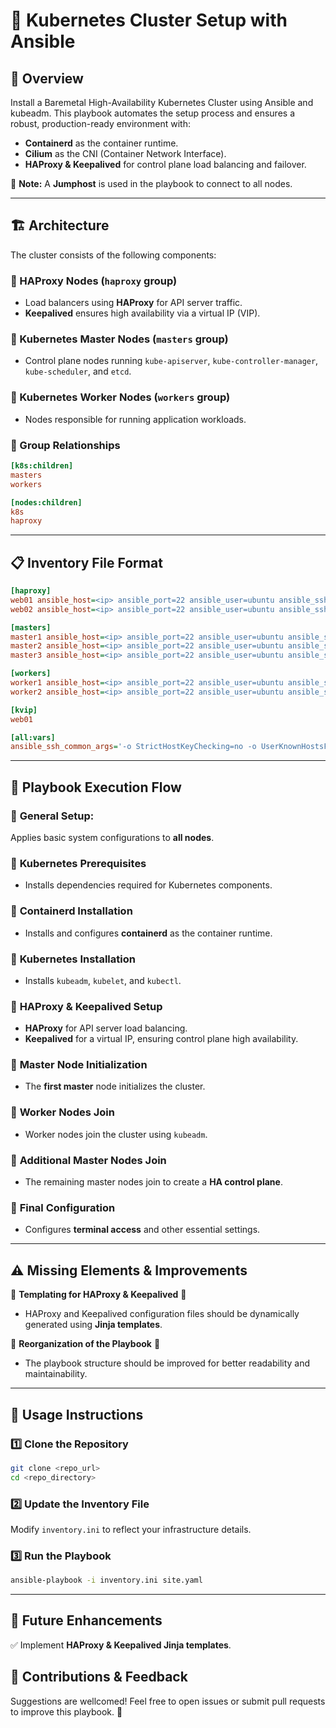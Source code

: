 # 🚀 Kubernetes Cluster Setup with Ansible

## 📌 Overview
Install a Baremetal High-Availability Kubernetes Cluster using Ansible and kubeadm. This playbook automates the setup process and ensures a robust, production-ready environment with:
- **Containerd** as the container runtime.
- **Cilium** as the CNI (Container Network Interface).
- **HAProxy & Keepalived** for control plane load balancing and failover.

📌 **Note:** A **Jumphost** is used in the playbook to connect to all nodes.

---

## 🏗 Architecture
The cluster consists of the following components:

### 🔹 HAProxy Nodes (`haproxy` group)
- Load balancers using **HAProxy** for API server traffic.
- **Keepalived** ensures high availability via a virtual IP (VIP).

### 🔹 Kubernetes Master Nodes (`masters` group)
- Control plane nodes running `kube-apiserver`, `kube-controller-manager`, `kube-scheduler`, and `etcd`.

### 🔹 Kubernetes Worker Nodes (`workers` group)
- Nodes responsible for running application workloads.

### 🔹 Group Relationships
```ini
[k8s:children]
masters
workers

[nodes:children]
k8s
haproxy
```
---

## 📋 Inventory File Format
```ini
[haproxy]
web01 ansible_host=<ip> ansible_port=22 ansible_user=ubuntu ansible_ssh_private_key_file=<path_to_private_key>
web02 ansible_host=<ip> ansible_port=22 ansible_user=ubuntu ansible_ssh_private_key_file=<path_to_private_key>

[masters]
master1 ansible_host=<ip> ansible_port=22 ansible_user=ubuntu ansible_ssh_private_key_file=<path_to_private_key>
master2 ansible_host=<ip> ansible_port=22 ansible_user=ubuntu ansible_ssh_private_key_file=<path_to_private_key>
master3 ansible_host=<ip> ansible_port=22 ansible_user=ubuntu ansible_ssh_private_key_file=<path_to_private_key>

[workers]
worker1 ansible_host=<ip> ansible_port=22 ansible_user=ubuntu ansible_ssh_private_key_file=<path_to_private_key>
worker2 ansible_host=<ip> ansible_port=22 ansible_user=ubuntu ansible_ssh_private_key_file=<path_to_private_key>

[kvip]
web01

[all:vars]
ansible_ssh_common_args='-o StrictHostKeyChecking=no -o UserKnownHostsFile=/dev/null -o ProxyCommand="ssh -i <path_to_jumphost_key> -q -W %h:%p ubuntu@<jumphost_floating_ip>"'
```
---

## 🔧 Playbook Execution Flow

### 🔘 **General Setup**:
Applies basic system configurations to **all nodes**.

### 🔘 **Kubernetes Prerequisites**
- Installs dependencies required for Kubernetes components.

### 🔘 **Containerd Installation**
- Installs and configures **containerd** as the container runtime.

### 🔘 **Kubernetes Installation**
- Installs `kubeadm`, `kubelet`, and `kubectl`.

### 🔘 **HAProxy & Keepalived Setup**
- **HAProxy** for API server load balancing.
- **Keepalived** for a virtual IP, ensuring control plane high availability.

### 🔘 **Master Node Initialization**
- The **first master** node initializes the cluster.

### 🔘 **Worker Nodes Join**
- Worker nodes join the cluster using `kubeadm`.

### 🔘 **Additional Master Nodes Join**
- The remaining master nodes join to create a **HA control plane**.

### 🔘 **Final Configuration**
- Configures **terminal access** and other essential settings.

---

## ⚠️ Missing Elements & Improvements
🔸 **Templating for HAProxy & Keepalived** 🔸
- HAProxy and Keepalived configuration files should be dynamically generated using **Jinja templates**.

🔸 **Reorganization of the Playbook** 🔸
- The playbook structure should be improved for better readability and maintainability.
---

## 🚀 Usage Instructions

### 1️⃣ Clone the Repository
```bash
git clone <repo_url>
cd <repo_directory>
```

### 2️⃣ Update the Inventory File
Modify `inventory.ini` to reflect your infrastructure details.

### 3️⃣ Run the Playbook
```bash
ansible-playbook -i inventory.ini site.yaml
```

---

## 🔮 Future Enhancements
✅ Implement **HAProxy & Keepalived Jinja templates**.


## 💬 Contributions & Feedback
Suggestions are wellcomed! Feel free to open issues or submit pull requests to improve this playbook. 🚀






